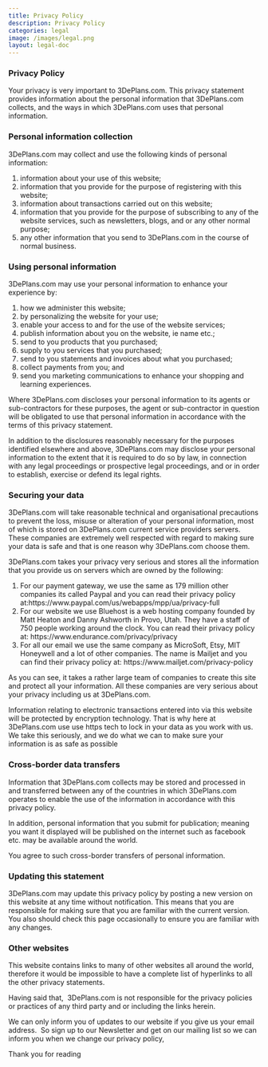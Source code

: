 ```yaml
---
title: Privacy Policy 
description: Privacy Policy
categories: legal
image: /images/legal.png
layout: legal-doc 
---
```

<section class="blog-navigation">
<div class="text-container">
<div class="post-content">

<h3>Privacy Policy</h3>
<p>Your privacy is very important to 3DePlans.com. This privacy statement provides information about the personal information that 3DePlans.com collects, and the ways in which 3DePlans.com uses that personal information.</p>

<h3>Personal information collection</h3>

<p>3DePlans.com may collect and use the following kinds of personal information:</p>
<ul style="list-style: decimal;">
  <li>information about your use of this website;</li>
  <li>information that you provide for the purpose of registering with this website;</li>
  <li>information about transactions carried out on this website;</li>
  <li>information that you provide for the purpose of subscribing to any of the website services, such as newsletters, blogs, and or any other normal purpose;</li>
  <li>any other information that you send to 3DePlans.com in the course of normal business.</li>
</ul>
<h3>Using personal information</h3>

<p></p>3DePlans.com may use your personal information to enhance your experience by:
<ul style="list-style: decimal;">
  <li>how we administer this website;</li>
  <li>by personalizing the website for your use;</li>
  <li>enable your access to and for the use of the website services;</li>
  <li>publish information about you on the website, ie name etc.;</li>
  <li>send to you products that you purchased;</li>
  <li>supply to you services that you purchased;</li>
  <li>send to you statements and invoices about what you purchased;</li>
  <li>collect payments from you; and</li>
  <li>send you marketing communications to enhance your shopping and learning experiences.</li>
</ul>
<p>Where 3DePlans.com discloses your personal information to its agents or sub-contractors for these purposes, the agent or sub-contractor in question will be obligated to use that personal information in accordance with the terms of this privacy statement.</p>

<p>In addition to the disclosures reasonably necessary for the purposes identified elsewhere and above, 3DePlans.com may disclose your personal information to the extent that it is required to do so by law, in connection with any legal proceedings or prospective legal proceedings, and or in order to establish, exercise or defend its legal rights.</p>

<h3>Securing your data</h3>

<p>3DePlans.com will take reasonable technical and organisational precautions to prevent the loss, misuse or alteration of your personal information, most of which is stored on 3DePlans.com current service providers servers. These companies are extremely well respected with regard to making sure your data is safe and that is one reason why 3DePlans.com choose them.</p>

<p>3DePlans.com takes your privacy very serious and stores all the information that you provide us on servers which are owned by the following:</p>
<ul style="list-style: decimal;">
  <li>For our payment gateway, we use the same as 179 million other companies its called Paypal and you can read their privacy policy at:https://www.paypal.com/us/webapps/mpp/ua/privacy-full</li>
  <li>For our website we use Bluehost is a web hosting company founded by Matt Heaton and Danny Ashworth in Provo, Utah. They have a staff of 750 people working around the clock. You can read their privacy policy at: https://www.endurance.com/privacy/privacy</li>
  <li>For all our email we use the same company as MicroSoft, Etsy, MIT Honeywell and a lot of other companies. The name is Mailjet and you can find their privacy policy at: https://www.mailjet.com/privacy-policy</li>
  </ul>

<p>As you can see, it takes a rather large team of companies to create this site and protect all your information. All these companies are very serious about your privacy including us at 3DePlans.com.</p>

<p>Information relating to electronic transactions entered into via this website will be protected by encryption technology. That is why here at 3DePlans.com use use https tech to lock in your data as you work with us.  We take this seriously, and we do what we can to make sure your information is as safe as possible
</p>
<h3>Cross-border data transfers</h3>

<p>Information that 3DePlans.com collects may be stored and processed in and transferred between any of the countries in which 3DePlans.com operates to enable the use of the information in accordance with this privacy policy.</p>

<p>In addition, personal information that you submit for publication; meaning you want it displayed will be published on the internet such as facebook etc. may be available around the world.</p>

<p>You agree to such cross-border transfers of personal information.</p>

<h3>Updating this statement</h3>

<p>3DePlans.com may update this privacy policy by posting a new version on this website at any time without notification. This means that you are responsible for making sure that you are familiar with the current version. You also should check this page occasionally to ensure you are familiar with any changes.</p>

<h3>Other websites</h3>

<p>This website contains links to many of other websites all around the world, therefore it would be impossible to have a complete list of hyperlinks to all the other privacy statements.</p>

<p>Having said that,  3DePlans.com is not responsible for the privacy policies or practices of any third party and or including the links herein.</p>

<p>We can only inform you of updates to our website if you give us your email address.  So sign up to our Newsletter and get on our mailing list so we can inform you when we change our privacy policy,</p> 
<p>Thank you for reading</p>
</div></div></section>